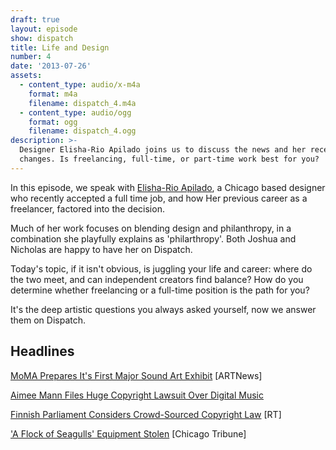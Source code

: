 ```yaml
---
draft: true
layout: episode
show: dispatch
title: Life and Design
number: 4
date: '2013-07-26'
assets:
  - content_type: audio/x-m4a
    format: m4a
    filename: dispatch_4.m4a
  - content_type: audio/ogg
    format: ogg
    filename: dispatch_4.ogg
description: >-
  Designer Elisha-Rio Apilado joins us to discuss the news and her recent career
  changes. Is freelancing, full-time, or part-time work best for you?
---
```

In this episode, we speak with [Elisha-Rio Apilado](http://erioapilado.com), a Chicago based designer who recently accepted a full time job, and how Her previous career as a freelancer, factored into the decision.

Much of her work focuses on blending design and philanthropy, in a combination she playfully explains as 'philarthropy'. Both Joshua and Nicholas are happy to have her on Dispatch.

Today's topic, if it isn't obvious, is juggling your life and career: where do the two meet, and can independent creators find balance? How do you determine whether freelancing or a full-time position is the path for you?

It's the deep artistic questions you always asked yourself, now we answer them on Dispatch.

## Headlines

[MoMA Prepares It's First Major Sound Art Exhibit](http://www.artnews.com/2013/07/23/listen-to-your-moma) [ARTNews]

[Aimee Mann Files Huge Copyright Lawsuit Over Digital Music](http://www.hollywoodreporter.com/thr-esq/aimee-mann-files-huge-copyright-590747)

[Finnish Parliament Considers Crowd-Sourced Copyright Law](http://rt.com/news/copyright-finland-parliament-law-481) [RT]

['A Flock of Seagulls' Equipment Stolen](http://www.chicagotribune.com/news/la-me-ln-flock-of-seagulls-theft-20130723,0,5225671.story) [Chicago Tribune]